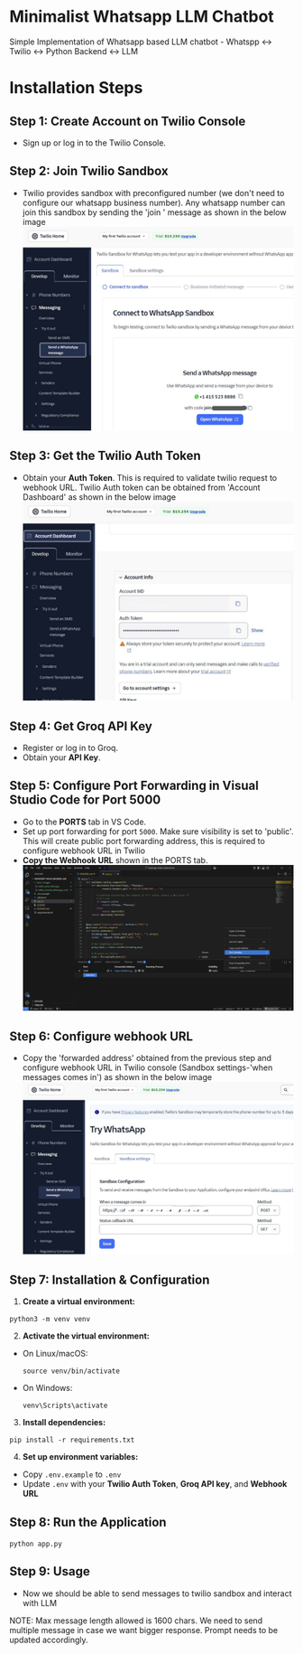# Minimalist Whatsapp LLM Chatbot 
Simple Implementation of Whatsapp based LLM chatbot - Whatspp <-> Twilio <-> Python Backend <-> LLM

# Installation Steps

## Step 1: Create Account on Twilio Console
- Sign up or log in to the Twilio Console.
## Step 2: Join Twilio Sandbox
- Twilio provides sandbox with preconfigured number (we don't need to configure our whatsapp business number). Any whatsapp number can join this sandbox by sending the 'join <xxx>' message as shown in the below image
![Twilio Join Screen](docs/images/twilio_console_whatsapp_configuration.jpg)
## Step 3: Get the Twilio Auth Token
- Obtain your **Auth Token**. This is required to validate twilio request to webhook URL. Twilio Auth token can be obtained from 'Account Dashboard' as shown in the below image
![Twilio Auth Token](docs/images/twilio_auth_token.jpg)

## Step 4: Get Groq API Key
- Register or log in to Groq.
- Obtain your **API Key**.

## Step 5: Configure Port Forwarding in Visual Studio Code for Port 5000
- Go to the **PORTS** tab in VS Code.
- Set up port forwarding for port `5000`. Make sure visibility is set to 'public'. This will create public port forwarding address, this is required to configure webhook URL in Twilio
- **Copy the Webhook URL** shown in the PORTS tab.
![VSCode PORT FORWARDING](docs/images/vscode_port_forwarding.png)

## Step 6: Configure webhook URL
- Copy the 'forwarded address' obtained from the previous step and configure webhook URL in Twilio console (Sandbox settings-'when messages comes in') as shown in the below image
![Twilio Sandbox Settings](docs/images/twilio_sandbox_settings.jpg)

## Step 7: Installation & Configuration

1. **Create a virtual environment:**
```
python3 -m venv venv
```
2. **Activate the virtual environment:**
- On Linux/macOS:
  ```
  source venv/bin/activate
  ```
- On Windows:
  ```
  venv\Scripts\activate
  ```
3. **Install dependencies:**
```
pip install -r requirements.txt
```
4. **Set up environment variables:**
- Copy `.env.example` to `.env`
- Update `.env` with your **Twilio Auth Token**, **Groq API key**, and **Webhook URL**

## Step 8: Run the Application
```
python app.py
```
## Step 9: Usage
- Now we should be able to send messages to twilio sandbox and interact with LLM

NOTE: Max message length allowed is 1600 chars. We need to send multiple message in case we want bigger response. Prompt needs to be updated accordingly. 